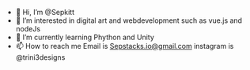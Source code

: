 - 👋 Hi, I’m @Sepkitt
- 👀 I’m interested in digital art and webdevelopment such as vue.js and nodeJs
- 🌱 I’m currently learning Phython and Unity
- 📫 How to reach me Email is Sepstacks.io@gmail.com instagram is @trini3designs

<!---
Sepkitt/Sepkitt is a ✨ special ✨ repository because its `README.md` (this file) appears on your GitHub profile.
You can click the Preview link to take a look at your changes.
--->
